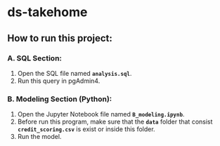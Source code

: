 # **ds-takehome**

## **How to run this project**:

### **A. SQL Section**:<br>
1. Open the SQL file named **`analysis.sql`**.
2. Run this query in pgAdmin4.

### **B. Modeling Section (Python)**:<br>
1. Open the Jupyter Notebook file named **`B_modeling.ipynb`**.
2. Before run this program, make sure that the **`data`** folder that consist **`credit_scoring.csv`** is exist or inside this folder.
3. Run the model.